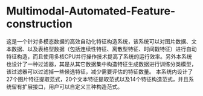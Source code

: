 # Multimodal-Automated-Feature-construction
这是一个针对多模态数据的高效自动化特征构造系统，该系统可以对图片数据、文本数据、以及表格型数据（包括连续性特征、离散型特征、时间戳特征）进行自动特征构造，而且使用多核CPU并行操作技术提高了系统的运行效率。另外本系统也设计了一种过滤器，其是从其它数据集中构造特征生成数据进行训练分类模型，该过滤器可以过滤掉一些候选特征，减少需要评估的特征数量。
本系统内设计了27个图片特征提取范式，20个文本特征提取范式以及14个特征构造范式，并且系统留有扩展接口，用户可以自定义三种构造范式。
